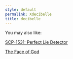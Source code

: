 ```yaml
---
style: default
permalink: Xdecibelle
title: decibelle
---
```

You may also like:

[SCP-1531: Perfect Lie Detector](http://scp-wiki.net/scp-1531)

[The Face of God](http://scp-wiki.net/the-face-of-god)
